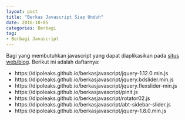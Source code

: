 ```yaml
---
layout: post
title: "Berkas Javascript Siap Unduh"
date: 2016-10-05
categories: Berbagi
tag:
- Berbagi Javascript
---
```

Bagi yang membutuhkan javascript yang dapat diaplikasikan pada <a href="https://dipoleaks.github.io">situs web/blog</a>. Berikut ini adalah daftarnya:
<!--more-->
<ul>
<li>https://dipoleaks.github.io/berkasjavascript/jquery-1.12.0.min.js</li>
<li>https://dipoleaks.github.io/berkasjavascript/jquery.bdslider.min.js</li>
<li>https://dipoleaks.github.io/berkasjavascript/jquery.flexslider-min.js</li>
<li>https://dipoleaks.github.io/berkasjavascript/pinit.js</li>
<li>https://dipoleaks.github.io/berkasjavascript/rotator02.js</li>
<li>https://dipoleaks.github.io/berkasjavascript/abt-sidebar-slider.js</li>
<li>https://dipoleaks.github.io/berkasjavascript/jquery-1.8.0.min.js</li>
</ul>
